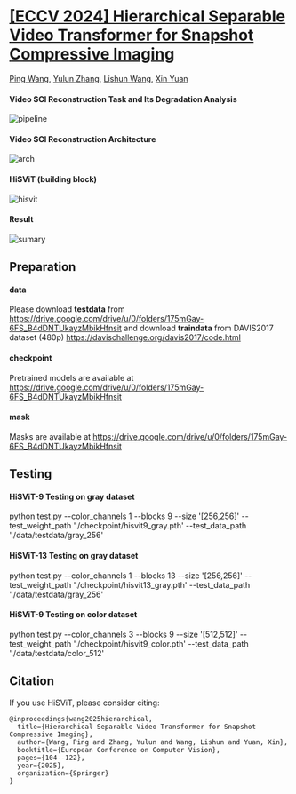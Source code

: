 # [[ECCV 2024] Hierarchical Separable Video Transformer for Snapshot Compressive Imaging](https://arxiv.org/abs/2407.11946)

[Ping Wang](https://scholar.google.com/citations?user=WCsIUToAAAAJ&hl), [Yulun Zhang](https://scholar.google.com/citations?user=ORmLjWoAAAAJ&hl), [Lishun Wang](https://scholar.google.com/citations?user=BzkbrCgAAAAJ&hl), [Xin Yuan](https://scholar.google.com/citations?user=cS9CbWkAAAAJ&hl)

#### Video SCI Reconstruction Task and Its Degradation Analysis
![pipeline](https://github.com/user-attachments/assets/783424c1-0a1e-4291-b5ed-be37fd5b5ac8)

#### Video SCI Reconstruction Architecture
![arch](https://github.com/user-attachments/assets/cff201f2-d1f9-4e4c-8db4-9fe206b43c06)
#### HiSViT (building block)
![hisvit](https://github.com/user-attachments/assets/916cb9cb-acda-4a20-8258-b42173e855e5)
#### Result
![sumary](https://github.com/user-attachments/assets/1518e543-83bd-4621-9442-569cc3419ae6)


## Preparation

#### data

Please download **testdata** from https://drive.google.com/drive/u/0/folders/175mGay-6FS_B4dDNTUkayzMbikHfnsit and download **traindata** from DAVIS2017 dataset (480p) https://davischallenge.org/davis2017/code.html

#### checkpoint

Pretrained models are available at https://drive.google.com/drive/u/0/folders/175mGay-6FS_B4dDNTUkayzMbikHfnsit

#### mask

Masks are available at https://drive.google.com/drive/u/0/folders/175mGay-6FS_B4dDNTUkayzMbikHfnsit



## Testing

#### HiSViT-9 Testing on gray dataset

python test.py --color_channels 1 --blocks 9 --size '[256,256]' --test_weight_path './checkpoint/hisvit9_gray.pth' --test_data_path './data/testdata/gray_256' 

#### HiSViT-13 Testing on gray dataset

python test.py --color_channels 1 --blocks 13 --size '[256,256]' --test_weight_path './checkpoint/hisvit13_gray.pth' --test_data_path './data/testdata/gray_256' 

#### HiSViT-9 Testing on color dataset

python test.py --color_channels 3 --blocks 9 --size '[512,512]' --test_weight_path './checkpoint/hisvit9_color.pth' --test_data_path './data/testdata/color_512' 



## Citation
If you use HiSViT, please consider citing:
```
@inproceedings{wang2025hierarchical,
  title={Hierarchical Separable Video Transformer for Snapshot Compressive Imaging},
  author={Wang, Ping and Zhang, Yulun and Wang, Lishun and Yuan, Xin},
  booktitle={European Conference on Computer Vision},
  pages={104--122},
  year={2025},
  organization={Springer}
}
```




